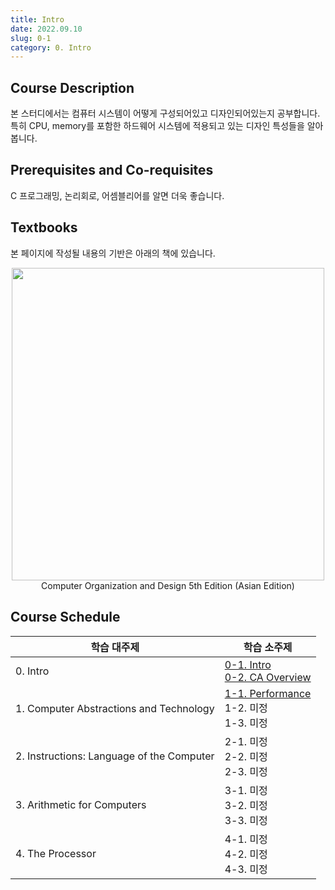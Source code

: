 ```yaml
---
title: Intro
date: 2022.09.10
slug: 0-1
category: 0. Intro
---
```


## Course Description
본 스터디에서는 컴퓨터 시스템이 어떻게 구성되어있고 디자인되어있는지 공부합니다. </br> 특히 CPU, memory를 포함한 하드웨어 시스템에 적용되고 있는 디자인 특성들을 알아봅니다.


## Prerequisites and Co-requisites
C 프로그래밍, 논리회로, 어셈블리어를 알면 더욱 좋습니다.


## Textbooks
본 페이지에 작성될 내용의 기반은 아래의 책에 있습니다.
<center>
<img src="/computer-architecture/0-1/01.jpg"  width="500">
Computer Organization and Design 5th Edition (Asian Edition)
</center>


## Course Schedule
<table> 
<thead> 
<tr> 
<th>학습 대주제</th>  
<th>학습 소주제</th>  
</tr>  
</thead> 
<tbody>  
<tr> 
<td>0. Intro</td> 
<td> 
<a href="https://choiminjun.com/study/computer-architecture/0-1">0-1. Intro</a><br> 
<a href="https://choiminjun.com/study/computer-architecture/0-2">0-2. CA Overview</a>
</td> 
</tr> 
<tr> 
<td>1. Computer Abstractions and Technology</td> 
<td> 
<a href="https://choiminjun.com/study/computer-architecture/1-1">1-1. Performance</a><br> 
1-2. 미정<br>
1-3. 미정
</td> 
</tr> 
<tr> 
<td>2. Instructions: Language of the Computer</td> 
<td> 
2-1. 미정<br> 
2-2. 미정<br>
2-3. 미정 
</td>
</tr>  
<tr>  
<td>3. Arithmetic for Computers</td> 
<td> 
3-1. 미정<br> 
3-2. 미정<br>
3-3. 미정
</td>
</tr>  
<tr>  
<td>4. The Processor</td>
<td> 
4-1. 미정<br> 
4-2. 미정<br>
4-3. 미정
</td>
</tr>  
</tbody> 
</table>

